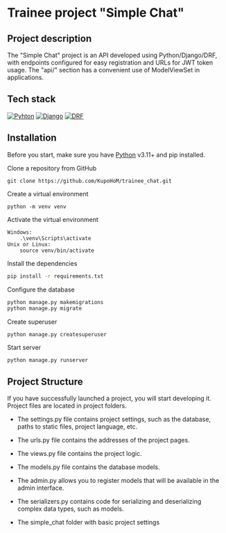 # Trainee project "Simple Chat"
## Project description

The "Simple Chat" project is an API developed using Python/Django/DRF, with endpoints configured for easy registration and URLs for JWT token usage. The "api/" section has a convenient use of ModelViewSet in applications.

## Tech stack
[![Pyhton](https://img.shields.io/badge/python-%23000.svg?style=for-the-badge&logo=python&logoColor=white)](https://www.python.org/)
[![Django](https://img.shields.io/badge/Django-092E20?style=for-the-badge&logo=django&logoColor=white)](https://www.djangoproject.com/)
[![DRF](https://img.shields.io/badge/-DRF-092E20?style=for-the-badge&logo=django&logoColor=white)](https://www.django-rest-framework.org/)





## Installation

Before you start, make sure you have [Python](https://www.python.org/downloads/release/python-3110/) v3.11+ and pip installed. 

Clone a repository from GitHub
```
git clone https://github.com/KupoHoM/trainee_chat.git
```
Create a virtual environment
```
python -m venv venv
```
Activate the virtual environment

```
Windows:
    .\venv\Scripts\activate
Unix or Linux:
    source venv/bin/activate
```
Install the dependencies

```sh
pip install -r requirements.txt
```
Configure the database
```sh
python manage.py makemigrations
python manage.py migrate
```
Сreate superuser
```
python manage.py createsuperuser
```
Start server
```
python manage.py runserver
```
## Project Structure
If you have successfully launched a project, you will start developing it. 
Project files are located in project folders.

- The settings.py file contains project settings, such as the database, paths to static files, project language, etc.
- The urls.py file contains the addresses of the project pages.
- The views.py file contains the project logic.
- The models.py file contains the database models.
- The admin.py allows you to register models that will be available in the admin interface. 
- The serializers.py contains code for serializing and deserializing complex data types, such as models.

- The simple_chat folder with basic project settings



